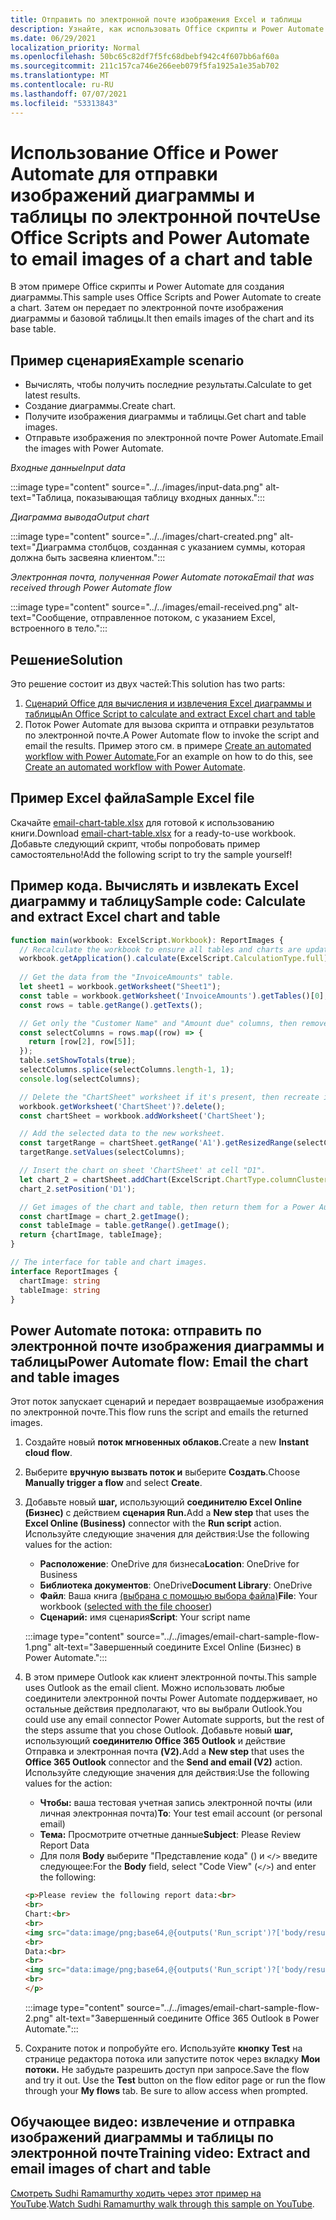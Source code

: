 ```yaml
---
title: Отправить по электронной почте изображения Excel и таблицы
description: Узнайте, как использовать Office скрипты и Power Automate для извлечения и отправки по электронной почте изображений Excel диаграммы и таблицы.
ms.date: 06/29/2021
localization_priority: Normal
ms.openlocfilehash: 50bc65c82df7f5fc68dbebf942c4f607bb6af60a
ms.sourcegitcommit: 211c157ca746e266eeb079f5fa1925a1e35ab702
ms.translationtype: MT
ms.contentlocale: ru-RU
ms.lasthandoff: 07/07/2021
ms.locfileid: "53313843"
---
```

# <a name="use-office-scripts-and-power-automate-to-email-images-of-a-chart-and-table"></a><span data-ttu-id="2b855-103">Использование Office и Power Automate для отправки изображений диаграммы и таблицы по электронной почте</span><span class="sxs-lookup"><span data-stu-id="2b855-103">Use Office Scripts and Power Automate to email images of a chart and table</span></span>

<span data-ttu-id="2b855-104">В этом примере Office скрипты и Power Automate для создания диаграммы.</span><span class="sxs-lookup"><span data-stu-id="2b855-104">This sample uses Office Scripts and Power Automate to create a chart.</span></span> <span data-ttu-id="2b855-105">Затем он передает по электронной почте изображения диаграммы и базовой таблицы.</span><span class="sxs-lookup"><span data-stu-id="2b855-105">It then emails images of the chart and its base table.</span></span>

## <a name="example-scenario"></a><span data-ttu-id="2b855-106">Пример сценария</span><span class="sxs-lookup"><span data-stu-id="2b855-106">Example scenario</span></span>

* <span data-ttu-id="2b855-107">Вычислять, чтобы получить последние результаты.</span><span class="sxs-lookup"><span data-stu-id="2b855-107">Calculate to get latest results.</span></span>
* <span data-ttu-id="2b855-108">Создание диаграммы.</span><span class="sxs-lookup"><span data-stu-id="2b855-108">Create chart.</span></span>
* <span data-ttu-id="2b855-109">Получите изображения диаграммы и таблицы.</span><span class="sxs-lookup"><span data-stu-id="2b855-109">Get chart and table images.</span></span>
* <span data-ttu-id="2b855-110">Отправьте изображения по электронной почте Power Automate.</span><span class="sxs-lookup"><span data-stu-id="2b855-110">Email the images with Power Automate.</span></span>

<span data-ttu-id="2b855-111">_Входные данные_</span><span class="sxs-lookup"><span data-stu-id="2b855-111">_Input data_</span></span>

:::image type="content" source="../../images/input-data.png" alt-text="Таблица, показывающая таблицу входных данных.":::

<span data-ttu-id="2b855-113">_Диаграмма вывода_</span><span class="sxs-lookup"><span data-stu-id="2b855-113">_Output chart_</span></span>

:::image type="content" source="../../images/chart-created.png" alt-text="Диаграмма столбцов, созданная с указанием суммы, которая должна быть засвеяна клиентом.":::

<span data-ttu-id="2b855-115">_Электронная почта, полученная Power Automate потока_</span><span class="sxs-lookup"><span data-stu-id="2b855-115">_Email that was received through Power Automate flow_</span></span>

:::image type="content" source="../../images/email-received.png" alt-text="Сообщение, отправленное потоком, с указанием Excel, встроенного в тело.":::

## <a name="solution"></a><span data-ttu-id="2b855-117">Решение</span><span class="sxs-lookup"><span data-stu-id="2b855-117">Solution</span></span>

<span data-ttu-id="2b855-118">Это решение состоит из двух частей:</span><span class="sxs-lookup"><span data-stu-id="2b855-118">This solution has two parts:</span></span>

1. [<span data-ttu-id="2b855-119">Сценарий Office для вычисления и извлечения Excel диаграммы и таблицы</span><span class="sxs-lookup"><span data-stu-id="2b855-119">An Office Script to calculate and extract Excel chart and table</span></span>](#sample-code-calculate-and-extract-excel-chart-and-table)
1. <span data-ttu-id="2b855-120">Поток Power Automate для вызова скрипта и отправки результатов по электронной почте.</span><span class="sxs-lookup"><span data-stu-id="2b855-120">A Power Automate flow to invoke the script and email the results.</span></span> <span data-ttu-id="2b855-121">Пример этого см. в примере [Create an automated workflow with Power Automate.](../../tutorials/excel-power-automate-returns.md#create-an-automated-workflow-with-power-automate)</span><span class="sxs-lookup"><span data-stu-id="2b855-121">For an example on how to do this, see [Create an automated workflow with Power Automate](../../tutorials/excel-power-automate-returns.md#create-an-automated-workflow-with-power-automate).</span></span>

## <a name="sample-excel-file"></a><span data-ttu-id="2b855-122">Пример Excel файла</span><span class="sxs-lookup"><span data-stu-id="2b855-122">Sample Excel file</span></span>

<span data-ttu-id="2b855-123">Скачайте <a href="email-chart-table.xlsx">email-chart-table.xlsx</a> для готовой к использованию книги.</span><span class="sxs-lookup"><span data-stu-id="2b855-123">Download <a href="email-chart-table.xlsx">email-chart-table.xlsx</a> for a ready-to-use workbook.</span></span> <span data-ttu-id="2b855-124">Добавьте следующий скрипт, чтобы попробовать пример самостоятельно!</span><span class="sxs-lookup"><span data-stu-id="2b855-124">Add the following script to try the sample yourself!</span></span>

## <a name="sample-code-calculate-and-extract-excel-chart-and-table"></a><span data-ttu-id="2b855-125">Пример кода. Вычислять и извлекать Excel диаграмму и таблицу</span><span class="sxs-lookup"><span data-stu-id="2b855-125">Sample code: Calculate and extract Excel chart and table</span></span>

```TypeScript
function main(workbook: ExcelScript.Workbook): ReportImages {
  // Recalculate the workbook to ensure all tables and charts are updated.
  workbook.getApplication().calculate(ExcelScript.CalculationType.full);
  
  // Get the data from the "InvoiceAmounts" table.
  let sheet1 = workbook.getWorksheet("Sheet1");
  const table = workbook.getWorksheet('InvoiceAmounts').getTables()[0];
  const rows = table.getRange().getTexts();

  // Get only the "Customer Name" and "Amount due" columns, then remove the "Total" row.
  const selectColumns = rows.map((row) => {
    return [row[2], row[5]];
  });
  table.setShowTotals(true);
  selectColumns.splice(selectColumns.length-1, 1);
  console.log(selectColumns);

  // Delete the "ChartSheet" worksheet if it's present, then recreate it.
  workbook.getWorksheet('ChartSheet')?.delete();
  const chartSheet = workbook.addWorksheet('ChartSheet');

  // Add the selected data to the new worksheet.
  const targetRange = chartSheet.getRange('A1').getResizedRange(selectColumns.length-1, selectColumns[0].length-1);
  targetRange.setValues(selectColumns);

  // Insert the chart on sheet 'ChartSheet' at cell "D1".
  let chart_2 = chartSheet.addChart(ExcelScript.ChartType.columnClustered, targetRange);
  chart_2.setPosition('D1');

  // Get images of the chart and table, then return them for a Power Automate flow.
  const chartImage = chart_2.getImage();
  const tableImage = table.getRange().getImage();
  return {chartImage, tableImage};
}

// The interface for table and chart images.
interface ReportImages {
  chartImage: string
  tableImage: string
}
```

## <a name="power-automate-flow-email-the-chart-and-table-images"></a><span data-ttu-id="2b855-126">Power Automate потока: отправить по электронной почте изображения диаграммы и таблицы</span><span class="sxs-lookup"><span data-stu-id="2b855-126">Power Automate flow: Email the chart and table images</span></span>

<span data-ttu-id="2b855-127">Этот поток запускает сценарий и передает возвращаемые изображения по электронной почте.</span><span class="sxs-lookup"><span data-stu-id="2b855-127">This flow runs the script and emails the returned images.</span></span>

1. <span data-ttu-id="2b855-128">Создайте новый **поток мгновенных облаков.**</span><span class="sxs-lookup"><span data-stu-id="2b855-128">Create a new **Instant cloud flow**.</span></span>
1. <span data-ttu-id="2b855-129">Выберите **вручную вызвать поток и** выберите **Создать**.</span><span class="sxs-lookup"><span data-stu-id="2b855-129">Choose **Manually trigger a flow** and select **Create**.</span></span>
1. <span data-ttu-id="2b855-130">Добавьте новый **шаг,** использующий **соединителю Excel Online (Бизнес)** с действием **сценария Run.**</span><span class="sxs-lookup"><span data-stu-id="2b855-130">Add a **New step** that uses the **Excel Online (Business)** connector with the **Run script** action.</span></span> <span data-ttu-id="2b855-131">Используйте следующие значения для действия:</span><span class="sxs-lookup"><span data-stu-id="2b855-131">Use the following values for the action:</span></span>
    * <span data-ttu-id="2b855-132">**Расположение**: OneDrive для бизнеса</span><span class="sxs-lookup"><span data-stu-id="2b855-132">**Location**: OneDrive for Business</span></span>
    * <span data-ttu-id="2b855-133">**Библиотека документов**: OneDrive</span><span class="sxs-lookup"><span data-stu-id="2b855-133">**Document Library**: OneDrive</span></span>
    * <span data-ttu-id="2b855-134">**Файл**: Ваша книга [(выбрана с помощью выбора файла)](../../testing/power-automate-troubleshooting.md#select-workbooks-with-the-file-browser-control)</span><span class="sxs-lookup"><span data-stu-id="2b855-134">**File**: Your workbook ([selected with the file chooser](../../testing/power-automate-troubleshooting.md#select-workbooks-with-the-file-browser-control))</span></span>
    * <span data-ttu-id="2b855-135">**Сценарий:** имя сценария</span><span class="sxs-lookup"><span data-stu-id="2b855-135">**Script**: Your script name</span></span>

    :::image type="content" source="../../images/email-chart-sample-flow-1.png" alt-text="Завершенный соедините Excel Online (Бизнес) в Power Automate.":::
1. <span data-ttu-id="2b855-137">В этом примере Outlook как клиент электронной почты.</span><span class="sxs-lookup"><span data-stu-id="2b855-137">This sample uses Outlook as the email client.</span></span> <span data-ttu-id="2b855-138">Можно использовать любые соединители электронной почты Power Automate поддерживает, но остальные действия предполагают, что вы выбрали Outlook.</span><span class="sxs-lookup"><span data-stu-id="2b855-138">You could use any email connector Power Automate supports, but the rest of the steps assume that you chose Outlook.</span></span> <span data-ttu-id="2b855-139">Добавьте новый **шаг,** использующий **соединителю Office 365 Outlook** и действие Отправка и электронная почта **(V2).**</span><span class="sxs-lookup"><span data-stu-id="2b855-139">Add a **New step** that uses the **Office 365 Outlook** connector and the **Send and email (V2)** action.</span></span> <span data-ttu-id="2b855-140">Используйте следующие значения для действия:</span><span class="sxs-lookup"><span data-stu-id="2b855-140">Use the following values for the action:</span></span>
    * <span data-ttu-id="2b855-141">**Чтобы:** ваша тестовая учетная запись электронной почты (или личная электронная почта)</span><span class="sxs-lookup"><span data-stu-id="2b855-141">**To**: Your test email account (or personal email)</span></span>
    * <span data-ttu-id="2b855-142">**Тема:** Просмотрите отчетные данные</span><span class="sxs-lookup"><span data-stu-id="2b855-142">**Subject**: Please Review Report Data</span></span>
    * <span data-ttu-id="2b855-143">Для поля **Body** выберите "Представление кода" () и `</>` введите следующее:</span><span class="sxs-lookup"><span data-stu-id="2b855-143">For the **Body** field, select "Code View" (`</>`) and enter the following:</span></span>

    ```HTML
    <p>Please review the following report data:<br>
    <br>
    Chart:<br>
    <br>
    <img src="data:image/png;base64,@{outputs('Run_script')?['body/result/chartImage']}"/>
    <br>
    Data:<br>
    <br>
    <img src="data:image/png;base64,@{outputs('Run_script')?['body/result/tableImage']}"/>
    <br>
    </p>
    ```

    :::image type="content" source="../../images/email-chart-sample-flow-2.png" alt-text="Завершенный соедините Office 365 Outlook в Power Automate.":::
1. <span data-ttu-id="2b855-145">Сохраните поток и попробуйте его. Используйте **кнопку Test** на странице редактора потока или запустите поток через вкладку **Мои потоки.** Не забудьте разрешить доступ при запросе.</span><span class="sxs-lookup"><span data-stu-id="2b855-145">Save the flow and try it out. Use the **Test** button on the flow editor page or run the flow through your **My flows** tab. Be sure to allow access when prompted.</span></span>

## <a name="training-video-extract-and-email-images-of-chart-and-table"></a><span data-ttu-id="2b855-146">Обучающее видео: извлечение и отправка изображений диаграммы и таблицы по электронной почте</span><span class="sxs-lookup"><span data-stu-id="2b855-146">Training video: Extract and email images of chart and table</span></span>

<span data-ttu-id="2b855-147">[Смотреть Sudhi Ramamurthy ходить через этот пример на YouTube](https://youtu.be/152GJyqc-Kw).</span><span class="sxs-lookup"><span data-stu-id="2b855-147">[Watch Sudhi Ramamurthy walk through this sample on YouTube](https://youtu.be/152GJyqc-Kw).</span></span>
